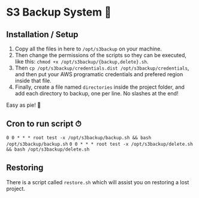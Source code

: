 # S3 Backup System 💾

## Installation / Setup

1. Copy all the files in here to `/opt/s3backup` on your machine.
2. Then change the permissions of the scripts so they can be executed, like this: `chmod +x /opt/s3backup/{backup,delete}.sh`.
3. Then `cp /opt/s3backup/credentials.dist /opt/s3backup/credentials`, and then put your AWS programatic credentials and prefered region inside that file.
4. Finally, create a file named `directories` inside the project folder, and add each directory to backup, one per line. No slashes at the end!

Easy as pie! 🥧

## Cron to run script ⏱

`0 0 * * * root test -x /opt/s3backup/backup.sh && bash /opt/s3backup/backup.sh`
`0 0 * * * root test -x /opt/s3backup/delete.sh && bash /opt/s3backup/delete.sh`

## Restoring

There is a script called `restore.sh` which will assist you on restoring a lost project.
